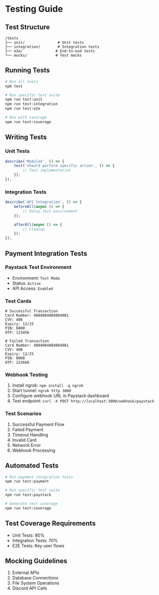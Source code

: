 # Testing Guide

## Test Structure
```
/tests
├── unit/               # Unit tests
├── integration/        # Integration tests
├── e2e/               # End-to-end tests
└── mocks/             # Test mocks
```

## Running Tests
```bash
# Run all tests
npm test

# Run specific test suite
npm run test:unit
npm run test:integration
npm run test:e2e

# Run with coverage
npm run test:coverage
```

## Writing Tests

### Unit Tests
```javascript
describe('ModuleX', () => {
    test('should perform specific action', () => {
        // Test implementation
    });
});
```

### Integration Tests
```javascript
describe('API Integration', () => {
    beforeAll(async () => {
        // Setup test environment
    });

    afterAll(async () => {
        // Cleanup
    });
});
```

## Payment Integration Tests

### Paystack Test Environment
- Environment: `Test Mode`
- Status: `Active`
- API Access: `Enabled`

### Test Cards
```
# Successful Transaction
Card Number: 4084084084084081
CVV: 408
Expiry: 12/25
PIN: 0000
OTP: 123456

# Failed Transaction
Card Number: 4084084084084081
CVV: 408
Expiry: 12/25
PIN: 0000
OTP: 222666
```

### Webhook Testing
1. Install ngrok: `npm install -g ngrok`
2. Start tunnel: `ngrok http 3000`
3. Configure webhook URL in Paystack dashboard
4. Test endpoint: `curl -X POST http://localhost:3000/webhook/paystack`

### Test Scenarios
1. Successful Payment Flow
2. Failed Payment
3. Timeout Handling
4. Invalid Card
5. Network Error
6. Webhook Processing

## Automated Tests
```bash
# Run payment integration tests
npm run test:payment

# Run specific test suite
npm run test:paystack

# Generate test coverage
npm run test:coverage
```

## Test Coverage Requirements
- Unit Tests: 80%
- Integration Tests: 70%
- E2E Tests: Key user flows

## Mocking Guidelines
1. External APIs
2. Database Connections
3. File System Operations
4. Discord API Calls
